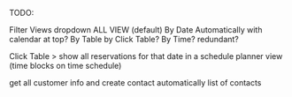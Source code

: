 TODO:

Filter Views dropdown
ALL VIEW (default)
By Date
Automatically with calendar at top?
By Table
by Click Table?
By Time?
redundant?

Click Table > show all reservations for that date in a schedule planner view (time blocks on time schedule)

get all customer info and create contact automatically
list of contacts
